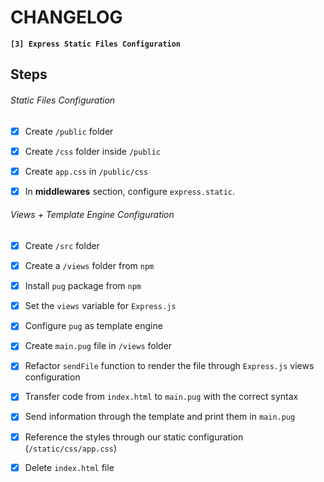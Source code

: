 # CHANGELOG

**`[3] Express Static Files Configuration`**

## Steps

###### Static Files Configuration

- [X] Create `/public` folder

- [X] Create `/css` folder inside `/public`

- [X] Create `app.css` in `/public/css`

- [X] In **middlewares** section, configure `express.static`.

###### Views + Template Engine Configuration

- [X] Create `/src` folder

- [X] Create a `/views` folder from `npm`

- [X] Install `pug` package from `npm`

- [X] Set the `views` variable for `Express.js`

- [X] Configure `pug` as template engine

- [X] Create `main.pug` file in `/views` folder

- [X] Refactor `sendFile` function to render the file through `Express.js` views configuration

- [X] Transfer code from `index.html` to `main.pug` with the correct syntax

- [X] Send information through the template and print them in `main.pug`

- [X] Reference the styles through our static configuration (`/static/css/app.css`)

- [X] Delete `index.html` file
